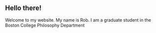 ## Hello there!

Welcome to my website. My name is Rob. I am a graduate student in the Boston College Philosophy Department
